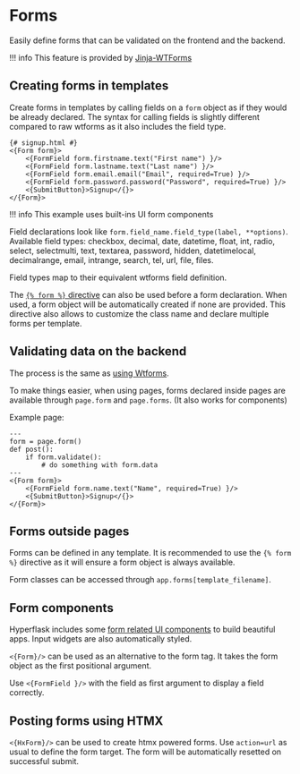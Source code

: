 # Forms

Easily define forms that can be validated on the frontend and the backend.

!!! info
    This feature is provided by [Jinja-WTForms](https://github.com/hyperflask/jinja-wtforms)

## Creating forms in templates

Create forms in templates by calling fields on a `form` object as if they would be already declared. The syntax for calling fields is slightly different compared to raw wtforms as it also includes the field type.

```
{# signup.html #}
<{Form form}>
    <{FormField form.firstname.text("First name") }/>
    <{FormField form.lastname.text("Last name") }/>
    <{FormField form.email.email("Email", required=True) }/>
    <{FormField form.password.password("Password", required=True) }/>
    <{SubmitButton}>Signup</{}>
</{Form}>
```

!!! info
    This example uses built-ins UI form components

Field declarations look like `form.field_name.field_type(label, **options)`. Available field types: checkbox, decimal, date, datetime, float, int, radio, select, selectmulti, text, textarea, password, hidden, datetimelocal, decimalrange, email, intrange, search, tel, url, file, files.

Field types map to their equivalent wtforms field definition.

The [`{% form %}` directive](https://github.com/hyperflask/jinja-wtforms?tab=readme-ov-file#the-form-directive) can also be used before a form declaration. When used, a form object will be automatically created if none are provided. This directive also allows to customize the class name and declare multiple forms per template.

## Validating data on the backend

The process is the same as [using Wtforms](https://wtforms.readthedocs.io/en/3.1.x/forms/#using-forms).

To make things easier, when using pages, forms declared inside pages are available through `page.form` and `page.forms`. (It also works for components)

Example page:

```
---
form = page.form()
def post():
    if form.validate():
        # do something with form.data
---
<{Form form}>
    <{FormField form.name.text("Name", required=True) }/>
    <{SubmitButton}>Signup</{}>
</{Form}>
```

## Forms outside pages

Forms can be defined in any template. It is recommended to use the `{% form %}` directive as it will ensure a form object is always available.

Form classes can be accessed through `app.forms[template_filename]`.

## Form components

Hyperflask includes some [form related UI components](/components/forms) to build beautiful apps. Input widgets are also automatically styled.

`<{Form}/>` can be used as an alternative to the form tag. It takes the form object as the first positional argument.

Use `<{FormField }/>` with the field as first argument to display a field correctly.

## Posting forms using HTMX

`<{HxForm}/>` can be used to create htmx powered forms. Use `action=url` as usual to define the form target. The form will be automatically resetted on successful submit.